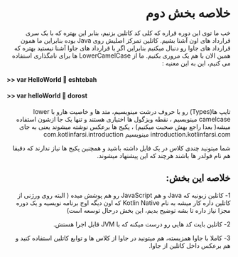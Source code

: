 <div dir="rtl">

# خلاصه بخش دوم

خب ما توی این دوره قراره که کلی کد کاتلین بزنیم، بنابر این بهتره که با یک سری قرارداد های اون آشنا بشیم. کاتلین تمرکز اصلیش روی Java بوده بنابراین ما همون قرارداد های جاوا رو دنبال میکنیم بنابراین اگر با قرارداد های جاوا آشنا نیستید بهتره که همین الان با هم یک مروری بکنیم. ما از LowerCamelCase ها برای نامگذاری استفاده می کنیم، این به این معنیه :

</div>

#### >> var HelloWorld   eshtebah
#### >> var helloWorld  dorost

<div dir="rtl">

تایپ ها(Types) رو با حروف درشت مینویسیم، متد ها و خاصیت هارو با lower camelcase مینویسیم ، نقطه ویزگول ها اختیاری هستند و تنها یک جا ازشون استفاده میشه( بعدا راجع بهش صحبت میکنیم) ، پکیج ها برعکس نوشته میشوند یعنی به جای introduction.kotlinfarsi.com مینویسیم com.kotlinfarsi.introduction  

شما میتونید چندی کلاس در یک فایل داشته باشید و همچنین پکیج ها نیاز ندارند که دقیقا هم نام فولدر ها باشند  هرچند که این پیشنهاد میشوند.

## خلاصه این بخش:

1-	کاتلین زبونیه که Java و هم JavaScript رو هم پوشش میده ( البته روی ورژنی از کاتلین داره کار میشه به نام Kotlin Native که اون دیگه اوج برنامه نویسیه و یک دوره مجزا نیاز داره تا بشه توضیح بدیم، این بخش درحال توسعه است)

2-	کاتلین بایت کد هایی رو درست میکنه که با JVM قابل اجرا هستش.

3-	کاملا با جاوا همزیسته، هم میتونید در جاوا از کلاس ها و توابع کاتلین استفاده کنید و هم برعکس داخل کاتلین از جاوا.
